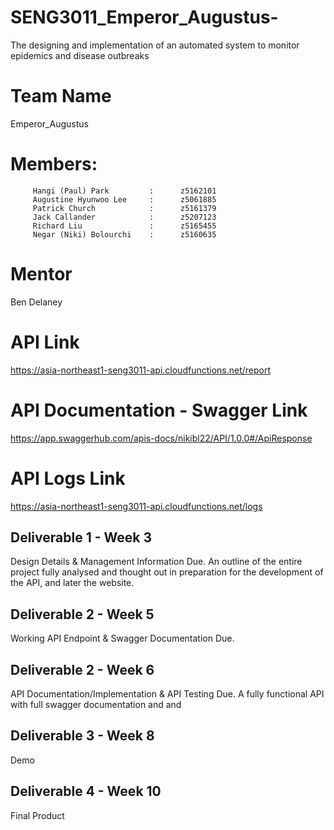 # SENG3011_Emperor_Augustus-
  The designing and implementation of an automated system to monitor epidemics and disease outbreaks    

  # Team Name
  Emperor_Augustus

  # Members:
         Hangi (Paul) Park         :      z5162101   
         Augustine Hyunwoo Lee     :      z5061885  
         Patrick Church            :      z5161379
         Jack Callander            :      z5207123
         Richard Liu               :      z5165455
         Negar (Niki) Bolourchi    :      z5160635

  # Mentor
  Ben Delaney

  # API Link
  https://asia-northeast1-seng3011-api.cloudfunctions.net/report

  # API Documentation - Swagger Link
  https://app.swaggerhub.com/apis-docs/nikibl22/API/1.0.0#/ApiResponse

  # API Logs Link
  https://asia-northeast1-seng3011-api.cloudfunctions.net/logs

  ## Deliverable 1 - Week 3
  Design Details & Management Information Due.
  An outline of the entire project fully analysed and thought out in preparation for the development of the API, and later the website.

  ## Deliverable 2 - Week 5
  Working API Endpoint & Swagger Documentation Due.

  ## Deliverable 2 - Week 6
  API Documentation/Implementation & API Testing Due.
  A fully functional API with full swagger documentation and and

  ## Deliverable 3 - Week 8
  Demo

  ## Deliverable 4 - Week 10
  Final Product
